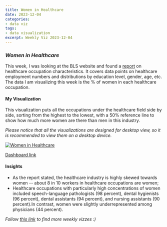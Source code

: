 ```yaml
---
title: Women in Healthcare
date: 2023-12-04
categories:
- data viz
tags:
- data visualization
excerpt: Weekly Viz 2023-12-04
---
```


### *Women in Healthcare*

This week, I was looking at the BLS website and found a [report](https://www.bls.gov/spotlight/2023/healthcare-occupations-in-2022/home.htm) on healthcare occupation characteristics. It covers data points on healthcare employment numbers and distributions by education level, gender, age, etc. The data I am visualizing this week is the % of women in each healthcare occupation.  

#### My Visualization

This visualization puts all the occupations under the healthcare field side by side, sorting from the highest to the lowest, with a 50% reference line to show how much more women are there than men in this industry.  

*Please notice that all the visualizations are designed for desktop view, so it is recommended to view them on a desktop device.*  

<div class='tableauPlaceholder' id='viz1701929456361' style='position: relative'>
  <noscript><a href='#'>
    <img alt='Women in Healthcare ' src='https:&#47;&#47;public.tableau.com&#47;static&#47;images&#47;20&#47;20231204WomeninHealthcare&#47;WomeninHealthcare&#47;1_rss.png' style='border: none' />
  </a></noscript>
  <object class='tableauViz'  style='display:none;'>
    <param name='host_url' value='https%3A%2F%2Fpublic.tableau.com%2F' />
    <param name='embed_code_version' value='3' />
    <param name='site_root' value='' />
    <param name='name' value='20231204WomeninHealthcare&#47;WomeninHealthcare' />
    <param name='tabs' value='no' />
    <param name='toolbar' value='yes' />
    <param name='static_image' value='https:&#47;&#47;public.tableau.com&#47;static&#47;images&#47;20&#47;20231204WomeninHealthcare&#47;WomeninHealthcare&#47;1.png' />
    <param name='animate_transition' value='yes' />
    <param name='display_static_image' value='yes' />
    <param name='display_spinner' value='yes' />
    <param name='display_overlay' value='yes' />
    <param name='display_count' value='yes' />
    <param name='language' value='en-US' />
    <param name='filter' value='publish=yes' />
  </object></div>               
  <script type='text/javascript'>          
    var divElement = document.getElementById('viz1701929456361');           
    var vizElement = divElement.getElementsByTagName('object')[0];      
    if ( divElement.offsetWidth > 800 ) { vizElement.style.width='800px';vizElement.style.height='627px';} else if ( divElement.offsetWidth > 500 ) { vizElement.style.width='800px';vizElement.style.height='627px';} else { vizElement.style.width='100%';vizElement.style.height='727px';}         
    var scriptElement = document.createElement('script');               
    scriptElement.src = 'https://public.tableau.com/javascripts/api/viz_v1.js';         
    vizElement.parentNode.insertBefore(scriptElement, vizElement);          
  </script>  

[Dashboard link](https://public.tableau.com/views/20231204WomeninHealthcare/WomeninHealthcare?:language=en-US&publish=yes&:display_count=n&:origin=viz_share_link)
  
#### Insights
* As the report stated, the healthcare industry is highly skewed towards women -- about 8 in 10 workers in healthcare occupations are women;
* Healthcare occupations with particularly high concentrations of women included speech-language pathologists (98 percent), dental hygienists (96 percent), dental assistants (94 percent), and nursing assistants (90 percent).In contrast, women were slightly underrepresented among physicians (44 percent).  
   
*Follow [this link](https://yudong-94.github.io/personal-website/project/WeeklyViz2023/) to find more weekly vizzes :)*
